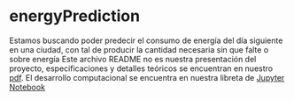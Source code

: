 # energyPrediction
Estamos buscando poder predecir el consumo de energía del día siguiente en una ciudad, con tal de producir la cantidad necesaria sin que falte o sobre energía
Este archivo README no es nuestra presentación del proyecto, especificaciones y detalles teóricos se encuentran en nuestro [pdf](https://github.com/anmerino-pnd/energyPrediction/blob/main/ProyectoGrupal.pdf). El desarrollo computacional se encuentra en nuestra libreta de [Jupyter Notebook](https://github.com/anmerino-pnd/energyPrediction/blob/main/red_neuronal.ipynb)
